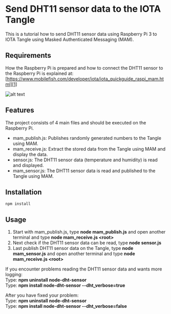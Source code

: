 # Send DHT11 sensor data to the IOTA Tangle

This is a tutorial how to send DHT11 sensor data using Raspberry Pi 3 to IOTA Tangle using Masked Authenticated Messaging (MAM).

## Requirements

How the Raspberry Pi is prepared and how to connect the DHT11 sensor to the Raspberry Pi is explained at:  
[https://www.mobilefish.com/developer/iota/iota_quickguide_raspi_mam.html][1]

[1]: https://www.mobilefish.com/developer/iota/iota_quickguide_raspi_mam.html "Mobilefish.com"

![alt text](https://www.mobilefish.com/images/developer/raspi_dht11.jpg "DHT11 sensor connected to Raspberry Pi 3")

## Features

The project consists of 4 main files and should be executed on the Raspberry Pi.
- mam_publish.js: Publishes randomly generated numbers to the Tangle using MAM.
- mam_receive.js: Extract the stored data from the Tangle using MAM and display the data.
- sensor.js: The DHT11 sensor data (temperature and humidity) is read and displayed.
- mam_sensor.js: The DHT11 sensor data is read and published to the Tangle using MAM.

## Installation

```
npm install
```

## Usage

1. Start with mam_publish.js, type **node mam_publish.js** and open another terminal and type **node mam_receive.js &lt;root&gt;**
2. Next check if the DHT11 sensor data can be read, type **node sensor.js**
3. Last publish DHT11 sensor data on the Tangle, type **node mam_sensor.js** and open another terminal and type **node mam_receive.js &lt;root&gt;**

If you encounter problems reading the DHT11 sensor data and wants more logging:  
Type: **npm uninstall node-dht-sensor**  
Type: **npm install node-dht-sensor --dht_verbose=true**  

After you have fixed your problem:  
Type: **npm uninstall node-dht-sensor**  
Type: **npm install node-dht-sensor --dht_verbose=false**  
